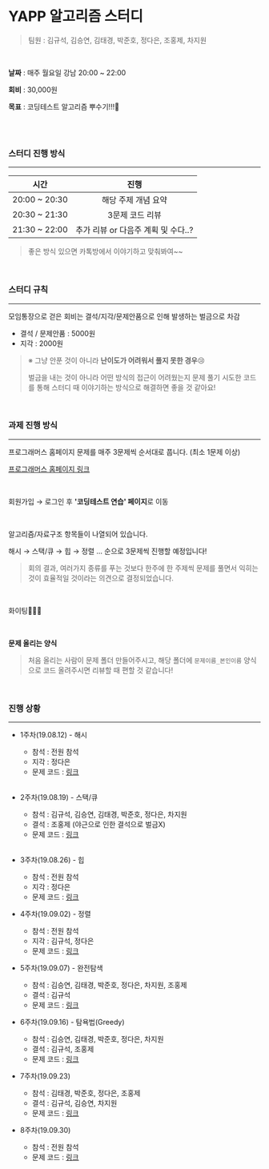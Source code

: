# YAPP 알고리즘 스터디

> 팀원 : 김규석, 김승연, 김태경, 박준호, 정다은, 조홍제, 차지원

<br>

**날짜** : 매주 월요일 강남 20:00 ~ 22:00

**회비** : 30,000원

**목표** : 코딩테스트 알고리즘 뿌수기!!!🙋

<br>

<br>

### 스터디 진행 방식

---

|     시간      |                진행                 |
| :-----------: | :---------------------------------: |
| 20:00 ~ 20:30 |         해당 주제 개념 요약         |
| 20:30 ~ 21:30 |           3문제 코드 리뷰           |
| 21:30 ~ 22:00 | 추가 리뷰 or 다음주 계획 및 수다..? |

> 좋은 방식 있으면 카톡방에서 이야기하고 맞춰봐여~~ 

<br>

### 스터디 규칙

---

모임통장으로 걷은 회비는 결석/지각/문제안품으로 인해 발생하는 벌금으로 차감

- 결석 / 문제안품 : 5000원
- 지각 : 2000원

> ※ 그냥 안푼 것이 아니라 **난이도가 어려워서 풀지 못한 경우**:cry:
>
> 벌금을 내는 것이 아니라 어떤 방식의 접근이 어려웠는지 문제 풀기 시도한 코드를 통해 스터디 때 이야기하는 방식으로 해결하면 좋을 것 같아요! 

<br>

### 과제 진행 방식

---

프로그래머스 홈페이지 문제를 매주 3문제씩 순서대로 풉니다. (최소 1문제 이상)

[프로그래머스 홈페이지 링크](<https://programmers.co.kr/>)

<br>

회원가입 → 로그인 후 **'코딩테스트 연습' 페이지**로 이동

<br>

알고리즘/자료구조 항목들이 나열되어 있습니다.

해시 → 스택/큐 → 힙 → 정렬 ... 순으로 3문제씩 진행할 예정입니다!

> 회의 결과, 여러가지 종류를 푸는 것보다 한주에 한 주제씩 문제를 풀면서 익히는 것이 효율적일 것이라는 의견으로 결정되었습니다.

<br>

화이팅👏👏👏

<br>

**문제 올리는 양식**

> 처음 올리는 사람이 문제 폴더 만들어주시고, 해당 폴더에 `문제이름_본인이름` 양식으로 코드 올려주시면 리뷰할 때 편할 것 같습니다!

<br>

### 진행 상황

---

- 1주차(19.08.12) - 해시

  - 참석 : 전원 참석
  - 지각 : 정다은
  - 문제 코드 : [링크](<https://github.com/kim6394/YAPP_Algorithm/tree/master/code/1%EC%A3%BC%EC%B0%A8>) 

  <br>

- 2주차(19.08.19) - 스택/큐

  - 참석 : 김규석, 김승연, 김태경, 박준호, 정다은, 차지원
  - 결석 : 조홍제 (야근으로 인한 결석으로 벌금X)
  - 문제 코드 : [링크](<https://github.com/kim6394/YAPP_Algorithm/tree/master/code/2%EC%A3%BC%EC%B0%A8>)

  <br>

- 3주차(19.08.26) - 힙

  - 참석 : 전원 참석
  - 지각 : 정다은
  - 문제 코드 : [링크](<https://programmers.co.kr/learn/courses/30/parts/12198>)

- 4주차(19.09.02) - 정렬

  - 참석 : 전원 참석
  - 지각 : 김규석, 정다은
  - 문제 코드 : [링크](<https://programmers.co.kr/learn/courses/30/parts/12230>)

- 5주차(19.09.07) - 완전탐색

  - 참석 : 김승연, 김태경, 박준호, 정다은, 차지원, 조홍제
  - 결석 : 김규석
  - 문제 코드 : [링크](<https://programmers.co.kr/learn/courses/30/parts/12244>)
  
- 6주차(19.09.16) - 탐욕법(Greedy)

  - 참석 : 김승연, 김태경, 박준호, 정다은, 차지원
  - 결석 : 김규석, 조홍제
  - 문제 코드 : [링크](<https://programmers.co.kr/learn/courses/30/parts/12244>)

- 7주차(19.09.23)

  - 참석 : 김태경, 박준호, 정다은, 조홍제
  - 결석 : 김규석, 김승연, 차지원
  - 문제 코드 : [링크](<https://programmers.co.kr/learn/courses/30/parts/12263>)
  
- 8주차(19.09.30)

  - 참석 : 전원 참석
  - 문제 코드 : [링크](<https://programmers.co.kr/learn/courses/30/parts/12421>)

